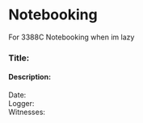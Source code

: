 # Notebooking
For 3388C Notebooking when im lazy

### Title:
#### Description:
Date:<br>
Logger:<br>
Witnesses:<br>
